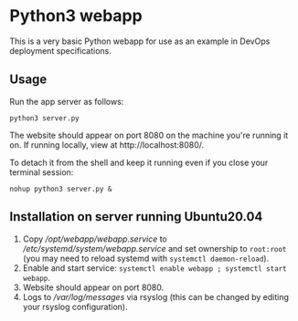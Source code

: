 # Python3 webapp

This is a very basic Python webapp for use as an example in DevOps deployment specifications.

## Usage

Run the app server as follows:

`python3 server.py`

The website should appear on port 8080 on the machine you're running it on. If running locally, view at http://localhost:8080/.

To detach it from the shell and keep it running even if you close your terminal session:

`nohup python3 server.py &`

## Installation on server running Ubuntu20.04

1. Copy _/opt/webapp/webapp.service_ to _/etc/systemd/system/webapp.service_ and set ownership to `root:root` (you may need to reload systemd with `systemctl daemon-reload`).
1. Enable and start service: `systemctl enable webapp ; systemctl start webapp`.
1. Website should appear on port 8080.
1. Logs to _/var/log/messages_ via rsyslog (this can be changed by editing your rsyslog configuration).
